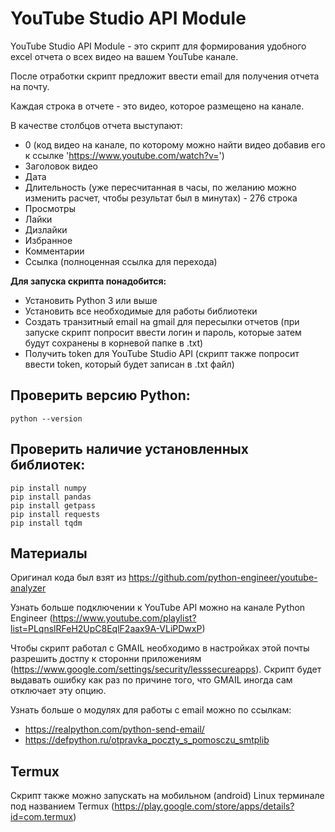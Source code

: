 # YouTube Studio API Module

YouTube Studio API Module - это скрипт для формирования удобного excel отчета о всех видео на вашем YouTube канале.

После отработки скрипт предложит ввести email для получения отчета на почту. 

Каждая строка в отчете - это видео, которое размещено на канале. 

В качестве столбцов отчета выступают:

- 0 (код видео на канале, по которому можно найти видео добавив его к ссылке 'https://www.youtube.com/watch?v=')
- Заголовок видео
- Дата
- Длительность (уже пересчитанная в часы, по желанию можно изменить расчет, чтобы результат был в минутах) - 276 строка
- Просмотры
- Лайки
- Дизлайки
- Избранное
- Комментарии
- Ссылка (полноценная ссылка для перехода)

**Для запуска скрипта понадобится:**
- Установить Python 3 или выше
- Установить все необходимые для работы библиотеки
- Создать транзитный email на gmail для пересылки отчетов (при запуске скрипт попросит ввести логин и пароль, которые затем будут сохранены в корневой папке в .txt)
- Получить token для YouTube Studio API (скрипт также попросит ввести token, который будет записан в .txt файл)

## Проверить версию Python:
```
python --version
```

## Проверить наличие установленных библиотек:

```
pip install numpy
pip install pandas
pip install getpass
pip install requests
pip install tqdm
```

## Материалы

Оригинал кода был взят из https://github.com/python-engineer/youtube-analyzer

Узнать больше подключении к YouTube API можно на канале Python Engineer (https://www.youtube.com/playlist?list=PLqnslRFeH2UpC8EqlF2aax9A-VLiPDwxP)

Чтобы скрипт работал с GMAIL необходимо в настройках этой почты разрешить достпу к сторонни приложениям (https://www.google.com/settings/security/lesssecureapps). Скрипт будет выдавать ошибку как раз по причине того, что GMAIL иногда сам отключает эту опцию. 

Узнать больше о модулях для работы с email можно по ссылкам:
- https://realpython.com/python-send-email/
- https://defpython.ru/otpravka_poczty_s_pomosczu_smtplib

## Termux

Скрипт также можно запускать на мобильном (android) Linux терминале под названием Termux (https://play.google.com/store/apps/details?id=com.termux)
